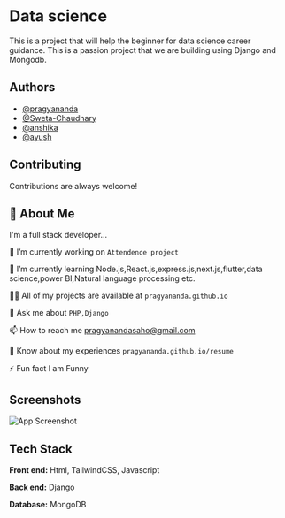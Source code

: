 
# Data science 

This is a project that will help the beginner for data science career guidance.
This is a passion project that we are building using Django and Mongodb.


## Authors

- [@pragyananda](https://github.com/pragyananda)
- [@Sweta-Chaudhary](https://github.com/Sweta-Chaudhary)
- [@anshika](https://www.github.com/anshika)
- [@ayush](https://www.github.com/ayush)



## Contributing

Contributions are always welcome!



## 🚀 About Me
 I'm a full stack developer...

🔭 I’m currently working on `Attendence project`

🌱 I’m currently learning Node.js,React.js,express.js,next.js,flutter,data science,power BI,Natural language processing etc.

👨‍💻 All of my projects are available at `pragyananda.github.io`

💬 Ask me about `PHP,Django`

📫 How to reach me pragyanandasaho@gmail.com

📄 Know about my experiences `pragyananda.github.io/resume`

⚡ Fun fact I am Funny

## Screenshots

![App Screenshot](https://via.placeholder.com/468x300?text=App+Screenshot+Here)


## Tech Stack

**Front end:** Html, TailwindCSS, Javascript 

**Back end:** Django

**Database:** MongoDB



